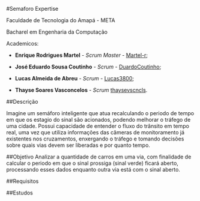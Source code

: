 #Semaforo Expertise

Faculdade de Tecnologia do Amapá - META

Bacharel em Engenharia da Computação

Academicos:

* **Enrique Rodrigues Martel** - *Scrum Master* - [Martel-r](https://github.com/Martel-R);

* **José Eduardo Sousa Coutinho** - *Scrum* - [DuardoCoutinho](https://github.com/DuardoCoutinho);

* **Lucas Almeida de Abreu** - *Scrum* - [Lucas3800](https://github.com/Lucas3800);

* **Thayse Soares Vasconcelos** - *Scrum* [thaysevscncls](https://github.com/thaysevscncls).

##Descrição

Imagine um semáforo inteligente que atua recalculando o periodo de tempo em que os estagio do sinal são acionados, podendo melhorar o tráfego de uma cidade. 
Possui capacidade de entender o fluxo do trânsito em tempo real, uma vez que utiliza informações das câmeras de monitoramento já existentes nos cruzamentos, enxergando o tráfego e tomando decisões sobre quais vias devem ser liberadas e por quanto tempo.

##Objetivo
Analizar a quantidade de carros em uma via, com finalidade de calcular o periodo em que o sinal prossiga (sinal verde) ficará aberto, processando esses dados enquanto outra via está com o sinal aberto.

##Requisitos


##Estudos